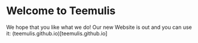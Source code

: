# Welcome to Teemulis
We hope that you like what we do!
Our new Website is out and you can use it: (teemulis.github.io)[teemulis.github.io]
